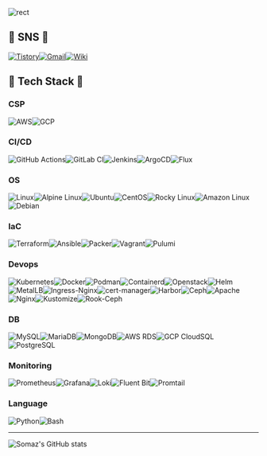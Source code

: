 ![rect](https://capsule-render.vercel.app/api?type=rect&color=gradient&text=%20%20Somaz%20%20&fontAlign=30&fontSize=30&textBg=true&desc=Devops%20%20Engineer%20&descAlign=60&descAlignY=50)

##  🐩 SNS 🦮 
[![Tistory](https://img.shields.io/badge/Tistory-%23FF0000?style=for-the-badge&logo=tistory&logoColor=white)](https://somaz.tistory.com)[![Gmail](https://img.shields.io/badge/Gmail-%230D58A6?style=for-the-badge&logo=gmail&logoColor=white)](mailto:genius5711@gmail.com)[![Wiki](https://img.shields.io/badge/Wiki-%23181717?style=for-the-badge&logo=github&logoColor=white)](https://github.com/somaz94/DevOps-Engineer/wiki)

## 🐨 Tech Stack 🐼

### CSP
![AWS](https://img.shields.io/badge/-AWS-232F3E?style=flat-square&logo=amazon-aws&logoColor=white)![GCP](https://img.shields.io/badge/-GCP-4285F4?style=flat-square&logo=google-cloud&logoColor=white) 

### CI/CD
![GitHub Actions](https://img.shields.io/badge/-GitHub_Actions-2088FF?style=flat-square&logo=github-actions&logoColor=white)![GitLab CI](https://img.shields.io/badge/-GitLab_CI-FCA121?style=flat-square&logo=gitlab&logoColor=white)![Jenkins](https://img.shields.io/badge/-Jenkins-D24939?style=flat-square&logo=jenkins&logoColor=white)![ArgoCD](https://img.shields.io/badge/-ArgoCD-0D658D?style=flat-square&logo=argocd&logoColor=white)![Flux](https://img.shields.io/badge/-Flux-10B57E?style=flat-square&logo=flux&logoColor=white)

### OS
![Linux](https://img.shields.io/badge/-Linux-FCC624?style=flat-square&logo=linux&logoColor=white)![Alpine Linux](https://img.shields.io/badge/-Alpine_Linux-0D597F?style=flat-square&logo=alpine-linux&logoColor=white)![Ubuntu](https://img.shields.io/badge/-Ubuntu-E95420?style=flat-square&logo=ubuntu&logoColor=white)![CentOS](https://img.shields.io/badge/-CentOS-262577?style=flat-square&logo=centos&logoColor=white)![Rocky Linux](https://img.shields.io/badge/-RockyLinux-6096BA?style=flat-square&logo=rockylinux&logoColor=white)![Amazon Linux](https://img.shields.io/badge/-Amazon_Linux-232F3E?style=flat-square&logo=amazon-aws&logoColor=white)![Debian](https://img.shields.io/badge/-Debian-A81D33?style=flat-square&logo=debian&logoColor=white)

### IaC
![Terraform](https://img.shields.io/badge/-Terraform-623CE4?style=flat-square&logo=terraform&logoColor=white)![Ansible](https://img.shields.io/badge/-Ansible-EE0000?style=flat-square&logo=ansible&logoColor=white)![Packer](https://img.shields.io/badge/-Packer-1A4263?style=flat-square&logo=packer&logoColor=white)![Vagrant](https://img.shields.io/badge/-Vagrant-1563FF?style=flat-square&logo=vagrant&logoColor=white)![Pulumi](https://img.shields.io/badge/-Pulumi-5448E5?style=flat-square&logo=pulumi&logoColor=white)

### Devops
![Kubernetes](https://img.shields.io/badge/-Kubernetes-326CE5?style=flat-square&logo=kubernetes&logoColor=white)![Docker](https://img.shields.io/badge/-Docker-2496ED?style=flat-square&logo=docker&logoColor=white)![Podman](https://img.shields.io/badge/-Podman-892CA0?style=flat-square&logo=podman&logoColor=white)![Containerd](https://img.shields.io/badge/-Containerd-384D54?style=flat-square&logo=containerd&logoColor=white)![Openstack](https://img.shields.io/badge/-Openstack-ED1944?style=flat-square&logo=openstack&logoColor=white)![Helm](https://img.shields.io/badge/-Helm-0F1689?style=flat-square&logo=helm&logoColor=white) ![MetalLB](https://img.shields.io/badge/-MetalLB-908C76?style=flat-square&logoColor=white)![Ingress-Nginx](https://img.shields.io/badge/-IngressNginx-009639?style=flat-square&logo=nginx&logoColor=white)![cert-manager](https://img.shields.io/badge/-cert--manager-00A1DE?style=flat-square&logoColor=white)![Harbor](https://img.shields.io/badge/-Harbor-60B932?style=flat-square&logo=harbor&logoColor=white)![Ceph](https://img.shields.io/badge/-Ceph-E24C27?style=flat-square&logo=ceph&logoColor=white)![Apache](https://img.shields.io/badge/-Apache-D22128?style=flat-square&logo=apache&logoColor=white)![Nginx](https://img.shields.io/badge/-Nginx-009639?style=flat-square&logo=nginx&logoColor=white)![Kustomize](https://img.shields.io/badge/-Kustomize-C3262C?style=flat-square&logo=kubernetes&logoColor=white)![Rook-Ceph](https://img.shields.io/badge/-Rook--Ceph-9B4993?style=flat-square&logo=rook&logoColor=white)

### DB
![MySQL](https://img.shields.io/badge/-MySQL-4479A1?style=flat-square&logo=mysql&logoColor=white)![MariaDB](https://img.shields.io/badge/-MariaDB-003545?style=flat-square&logo=mariadb&logoColor=white)![MongoDB](https://img.shields.io/badge/-MongoDB-47A248?style=flat-square&logo=mongodb&logoColor=white)![AWS RDS](https://img.shields.io/badge/-AWS%20RDS-232F3E?style=flat-square&logo=amazon-aws&logoColor=white)![GCP CloudSQL](https://img.shields.io/badge/-GCP%20CloudSQL-4285F4?style=flat-square&logo=google-cloud&logoColor=white)![PostgreSQL](https://img.shields.io/badge/-PostgreSQL-336791?style=flat-square&logo=postgresql&logoColor=white)

### Monitoring
![Prometheus](https://img.shields.io/badge/-Prometheus-E6522C?style=flat-square&logo=prometheus&logoColor=white)![Grafana](https://img.shields.io/badge/-Grafana-F46800?style=flat-square&logo=grafana&logoColor=white)![Loki](https://img.shields.io/badge/-Loki-FF4500?style=flat-square&logo=loki&logoColor=white)![Fluent Bit](https://img.shields.io/badge/-Fluent%20Bit-0D9CFC?style=flat-square&logo=fluentd&logoColor=white)![Promtail](https://img.shields.io/badge/-Promtail-6699CC?style=flat-square&logo=promtail&logoColor=white)

### Language
![Python](https://img.shields.io/badge/-Python-3776AB?style=flat-square&logo=python&logoColor=white)![Bash](https://img.shields.io/badge/-Bash-4EAA25?style=flat-square&logo=gnu-bash&logoColor=white)

---
![Somaz's GitHub stats](https://github-readme-stats.vercel.app/api?username=somaz94&show_icons=true&theme=omni)

